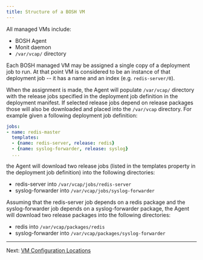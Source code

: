 ```yaml
---
title: Structure of a BOSH VM
---
```


All managed VMs include:

- BOSH Agent
- Monit daemon
- `/var/vcap/` directory

Each BOSH managed VM may be assigned a single copy of a deployment job to run. At that point VM is considered to be an instance of that deployment job -- it has a name and an index (e.g.  `redis-server/0`).

When the assignment is made, the Agent will populate `/var/vcap/` directory with the release jobs specified in the deployment job definition in the deployment manifest. If selected release jobs depend on release packages those will also be downloaded and placed into the `/var/vcap` directory. For example given a following deployment job definition:

```yaml
jobs:
- name: redis-master
  templates:
  - {name: redis-server, release: redis}
  - {name: syslog-forwarder, release: syslog}
  ...
```

the Agent will download two release jobs (listed in the templates property in the deployment job definition) into the following directories:

- redis-server into `/var/vcap/jobs/redis-server`
- syslog-forwarder into `/var/vcap/jobs/syslog-forwarder`

Assuming that the redis-server job depends on a redis package and the syslog-forwarder job depends on a syslog-forwarder package, the Agent will download two release packages into the following directories:

- redis into `/var/vcap/packages/redis`
- syslog-forwarder into `/var/vcap/packages/syslog-forwarder`

---
Next: [VM Configuration Locations](vm-config.md)
